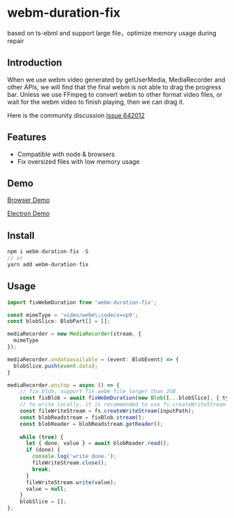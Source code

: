 # webm-duration-fix
based on ts-ebml and support large file，optimize memory usage during repair

## Introduction
When we use webm video generated by getUserMedia, MediaRecorder and other APIs, we will find that the final webm is not able to drag the progress bar. Unless we use FFmpeg to convert webm to other format video files, or wait for the webm video to finish playing, then we can drag it.

Here is the community discussion [Issue 642012](https://bugs.chromium.org/p/chromium/issues/detail?id=642012)

## Features
- Compatible with node & browsers
- Fix oversized files with low memory usage

## Demo

[Browser Demo](https://github.com/buynao/mediaRecorder-demo)

[Electron Demo](https://github.com/buynao/electron-recorder-app)

## Install

```js
npm i webm-duration-fix -S
// or
yarn add webm-duration-fix 
```

## Usage

```typescript
import fixWebmDuration from 'webm-duration-fix';

const mimeType = 'video/webm\;codecs=vp9';
const blobSlice: BlobPart[] = [];

mediaRecorder = new MediaRecorder(stream, {
  mimeType
});

mediaRecorder.ondataavailable = (event: BlobEvent) => {
  blobSlice.push(event.data);
}

mediaRecorder.onstop = async () => {  
    // fix blob, support fix webm file larger than 2GB
    const fixBlob = await fixWebmDuration(new Blob([...blobSlice], { type: mimeType }));
    // to write locally, it is recommended to use fs.createWriteStream to reduce memory usage
    const fileWriteStream = fs.createWriteStream(inputPath);
    const blobReadstream = fixBlob.stream();
    const blobReader = blobReadstream.getReader();
  
    while (true) {
      let { done, value } = await blobReader.read();
      if (done) {
        console.log('write done.');
        fileWriteStream.close();
        break;
      }
      fileWriteStream.write(value);
      value = null;
    }
    blobSlice = [];
};
```
